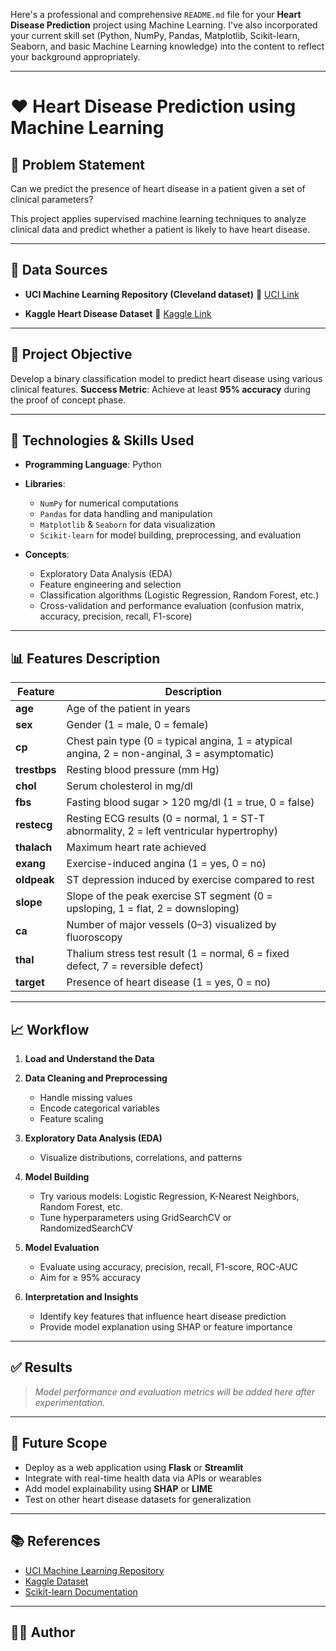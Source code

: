 Here's a professional and comprehensive `README.md` file for your **Heart Disease Prediction** project using Machine Learning. I've also incorporated your current skill set (Python, NumPy, Pandas, Matplotlib, Scikit-learn, Seaborn, and basic Machine Learning knowledge) into the content to reflect your background appropriately.

---

# ❤️ Heart Disease Prediction using Machine Learning

## 📌 Problem Statement

Can we predict the presence of heart disease in a patient given a set of clinical parameters?

This project applies supervised machine learning techniques to analyze clinical data and predict whether a patient is likely to have heart disease.

---

## 📂 Data Sources

* **UCI Machine Learning Repository (Cleveland dataset)**
  📎 [UCI Link](https://archive.ics.uci.edu/ml/datasets/heart+Disease)

* **Kaggle Heart Disease Dataset**
  📎 [Kaggle Link](https://www.kaggle.com/datasets/sumaiyatasmeem/heart-disease-classification-dataset)

---

## 🎯 Project Objective

Develop a binary classification model to predict heart disease using various clinical features.
**Success Metric**: Achieve at least **95% accuracy** during the proof of concept phase.

---

## 🧠 Technologies & Skills Used

* **Programming Language**: Python
* **Libraries**:

  * `NumPy` for numerical computations
  * `Pandas` for data handling and manipulation
  * `Matplotlib` & `Seaborn` for data visualization
  * `Scikit-learn` for model building, preprocessing, and evaluation
* **Concepts**:

  * Exploratory Data Analysis (EDA)
  * Feature engineering and selection
  * Classification algorithms (Logistic Regression, Random Forest, etc.)
  * Cross-validation and performance evaluation (confusion matrix, accuracy, precision, recall, F1-score)

---

## 📊 Features Description

| Feature      | Description                                                                                  |
| ------------ | -------------------------------------------------------------------------------------------- |
| **age**      | Age of the patient in years                                                                  |
| **sex**      | Gender (1 = male, 0 = female)                                                                |
| **cp**       | Chest pain type (0 = typical angina, 1 = atypical angina, 2 = non-anginal, 3 = asymptomatic) |
| **trestbps** | Resting blood pressure (mm Hg)                                                               |
| **chol**     | Serum cholesterol in mg/dl                                                                   |
| **fbs**      | Fasting blood sugar > 120 mg/dl (1 = true, 0 = false)                                        |
| **restecg**  | Resting ECG results (0 = normal, 1 = ST-T abnormality, 2 = left ventricular hypertrophy)     |
| **thalach**  | Maximum heart rate achieved                                                                  |
| **exang**    | Exercise-induced angina (1 = yes, 0 = no)                                                    |
| **oldpeak**  | ST depression induced by exercise compared to rest                                           |
| **slope**    | Slope of the peak exercise ST segment (0 = upsloping, 1 = flat, 2 = downsloping)             |
| **ca**       | Number of major vessels (0–3) visualized by fluoroscopy                                      |
| **thal**     | Thalium stress test result (1 = normal, 6 = fixed defect, 7 = reversible defect)             |
| **target**   | Presence of heart disease (1 = yes, 0 = no)                                                  |

---

## 📈 Workflow

1. **Load and Understand the Data**
2. **Data Cleaning and Preprocessing**

   * Handle missing values
   * Encode categorical variables
   * Feature scaling
3. **Exploratory Data Analysis (EDA)**

   * Visualize distributions, correlations, and patterns
4. **Model Building**

   * Try various models: Logistic Regression, K-Nearest Neighbors, Random Forest, etc.
   * Tune hyperparameters using GridSearchCV or RandomizedSearchCV
5. **Model Evaluation**

   * Evaluate using accuracy, precision, recall, F1-score, ROC-AUC
   * Aim for ≥ 95% accuracy
6. **Interpretation and Insights**

   * Identify key features that influence heart disease prediction
   * Provide model explanation using SHAP or feature importance

---

## ✅ Results

> *Model performance and evaluation metrics will be added here after experimentation.*

---

## 🚀 Future Scope

* Deploy as a web application using **Flask** or **Streamlit**
* Integrate with real-time health data via APIs or wearables
* Add model explainability using **SHAP** or **LIME**
* Test on other heart disease datasets for generalization

---

## 📚 References

* [UCI Machine Learning Repository](https://archive.ics.uci.edu/ml/datasets/heart+Disease)
* [Kaggle Dataset](https://www.kaggle.com/datasets/sumaiyatasmeem/heart-disease-classification-dataset)
* [Scikit-learn Documentation](https://scikit-learn.org/stable/documentation.html)

---

## 🙋‍♂️ Author


